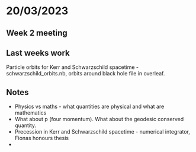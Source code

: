 # 20/03/2023

## Week 2 meeting

## Last weeks work

Particle orbits for Kerr and Schwarzschild spacetime - schwarzschild_orbits.nb, 
orbits around black hole file in overleaf.


## Notes

- Physics vs maths - what quantities are physical and what are mathematics
- What about p (four momentum). What about the geodesic conserved quantity.
- Precession in Kerr and Schwarzschild spacetime - numerical integrator, Fionas honours thesis
- 
